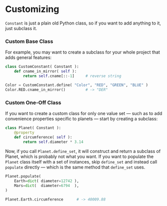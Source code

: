 # Customizing

`Constant` is just a plain old Python class, so if you want to add anything to it, just subclass it.

### Custom Base Class

For example, you may want to create a subclass for your whole project that adds general features:

```python
class CustomConstant( Constant ):
    def cname_in_mirror( self ):
        return self.cname[::-1]     # reverse string

Color = CustomConstant.define( "Color", "RED", "GREEN", "BLUE" )
Color.RED.cname_in_mirror()         # -> "DER"
```

### Custom One-Off Class

If you want to create a custom class for only one value set — such as to add convenience properties specific to planets — start by creating a subclass:

```python
class Planet( Constant ):
    @property
    def circumference( self ):
        return self.diameter * 3.14
```

Now, if you call `Planet.define_set`, it will construct and return a subclass of Planet, which is probably not what you want.  If you want to populate the `Planet` class itself with a set of instances, skip `define_set` and instead call `populate` directly — which is the same method that `define_set` uses.

```python
Planet.populate(
    Earth=dict( diameter=12742 ),
    Mars=dict(  diameter=6794  ),
)

Planet.Earth.circumference      # -> 40009.88
```
